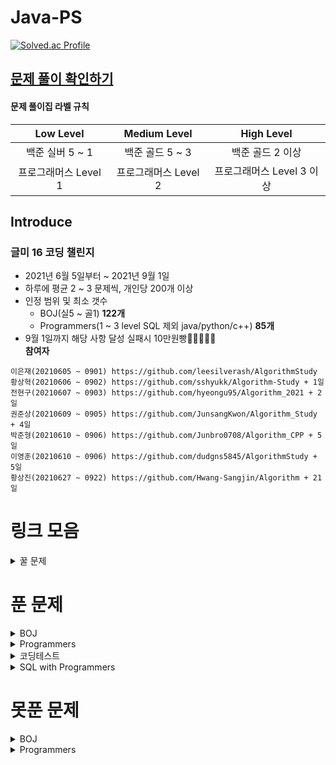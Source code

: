 # Java-PS

[![Solved.ac Profile](http://mazassumnida.wtf/api/v2/generate_badge?boj=dudqja8847)](https://solved.ac/dudqja8847/)

## [문제 풀이 확인하기](https://github.com/Sinlicon-Valley/Algorithm2021/issues)

#### 문제 풀이집 라벨 규칙

|   Low Level    |  Medium Level  |    High Level     |
|:--------------:|:--------------:|:-----------------:|
|  백준 실버 5 ~ 1   |  백준 골드 5 ~ 3   |    백준 골드 2 이상     |
| 프로그래머스 Level 1 | 프로그래머스 Level 2 | 프로그래머스 Level 3 이상 |

## Introduce

### 글미 16 코딩 챌린지

- 2021년 6월 5일부터 ~ 2021년 9월 1일
- 하루에 평균 2 ~ 3 문제씩, 개인당 200개 이상
- 인정 범위 및 최소 갯수
    - BOJ(실5 ~ 골1) **122개**
    - Programmers(1 ~ 3 level SQL 제외 java/python/c++) **85개**
- 9월 1일까지 해당 사항 달성 실패시 10만원빵🤲🤲🤲🤲🤲  
  **참여자**

```이영범(20210605 ~ 0901) https://github.com/Sinlicon-Valley/Algorithm2021  
이은재(20210605 ~ 0901) https://github.com/leesilverash/AlgorithmStudy  
황상혁(20210606 ~ 0902) https://github.com/sshyukk/Algorithm-Study + 1일  
전현구(20210607 ~ 0903) https://github.com/hyeongu95/Algorithm_2021 + 2일  
권준상(20210609 ~ 0905) https://github.com/JunsangKwon/Algorithm_Study + 4일  
박준형(20210610 ~ 0906) https://github.com/Junbro0708/Algorithm_CPP + 5일  
이영훈(20210610 ~ 0906) https://github.com/dudgns5845/AlgorithmStudy + 5일  
황상진(20210627 ~ 0922) https://github.com/Hwang-Sangjin/Algorithm + 21일  
```

# 링크 모음

<details>
    <summary>꿀 문제</summary>
    문제추천 https://github.com/tony9402/baekjoon/blob/main/picked.md
</details>

# 푼 문제

<details>
    <summary>BOJ</summary>

|    문제     |       제목        |                   유형                   | 비고  |
|:---------:|:---------------:|:--------------------------------------:|:---:|
| BOJ 1003  |     피보나치 함수     |                   DP                   |  ⁉  |
| BOJ 1010  |      다리 놓기      |                   DP                   ||
| BOJ 1026  |       보물        |                Sorting                 ||
| BOJ 1051  |     숫자 정사각형     |         Implement, Brute Force         ||
| BOJ 1094  |       막대기       |             Binary Search              ||
| BOJ 1158  |     요세푸스 문제     |                 Queue                  ||
| BOJ 1197  |    최소 스패닝 트리    |        MST, Kruskal, Union Find        ||
| BOJ 1292  |    쉽게 푸는 문제     |               Implement                ||
| BOJ 1300  |      K번째 수      |             Binary Search              ||
| BOJ 1302  |      베스트셀러      |             Hash Set & Map             ||
| BOJ 1389  | 케빈 베이컨의 6단계 법칙  |          Floyd Warshall, BFS           ||
| BOJ 1406  |       에디터       |                 Stack                  ||
| BOJ 1439  |       뒤집개       |                 Greedy                 ||
| BOJ 1461  |       도서관       |                 Greedy                 ||
| BOJ 1463  |       뒤집개       |                   DP                   | 💦  |
| BOJ 1475  |       방번호       |               Implement                ||
| BOJ 1504  |    특정한 최단 경로    |            Graph, Dijkstra             ||
| BOJ 1520  |      내리막길       |             Graph, DP, DFS             ||
| BOJ 1620  | 나는야 포켓몬 마스터 이다솜 |                HashMap                 ||
| BOJ 1655  |    가운데를 말해요     |             Priority Queue             ||
| BOJ 1697  |      숨바꼭질       |                  BFS                   ||
| BOJ 1715  |     카드 정렬하기     |         Greedy, Priority Queue         ||
| BOJ 1744  |      수 묶기       |                 Greedy                 ||
| BOJ 1753  |      최단경로       |        Dijkstra, Priority Queue        ||
| BOJ 1759  |     암호 만들기      |       Combination, Backtracking        ||
| BOJ 1874  |      스택 수열      |                 Stack                  ||
| BOJ 1990  |     소수인팰린드롬     |          Math, Number Theory           ||
| BOJ 1904  |      01타일       |                   DP                   ||
| BOJ 1916  |    최소비용 구하기     |        Dijkstra, Priority Queue        ||
| BOJ 1920  |      수 찾기       |             Binary Search              ||
| BOJ 1926  |       그림        |                  BFS                   ||
| BOJ 1927  |      최소 힙       |             Priority Queue             ||
| BOJ 1931  |     회의실 배정      |                 Greedy                 ||
| BOJ 1946  |      신입사원       |                 Greedy                 ||
| BOJ 1966  |    프린터 Queue    |         Queue, Priority Queue          ||
| BOJ 1976  |      여행가자       |               Graph, BFS               ||
| BOJ 1987  |       알파벳       |                  DFS                   ||
| BOJ 1991  |      트리 순회      |                  Tree                  ||
| BOJ 2075  |     N번째 큰 수     |             Priority Queue             ||
| BOJ 2109  |      순회강연       |                 Greedy                 ||
| BOJ 2164  |      카드 2       |                 Queue                  ||
| BOJ 2174  |    로봇 시뮬레이션     |               Simulation               ||
| BOJ 2212  |       센서        |                 Greedy                 ||
| BOJ 2407  |       조합        |            Combination, DP             ||
| BOJ 2457  |     공주님의 정원     |                 Greedy                 | 💦  |
| BOJ 2493  |        탑        |                 Stack                  ||
| BOJ 2563  |       색종이       |               Implement                ||
| BOJ 2564  |       경비원       |               Implement                ||
| BOJ 2573  |       빙산        |         Graph, BFS, Implement          ||
| BOJ 2577  |     숫자의 개수      |                 String                 ||
| BOJ 2578  |       빙고        |               Implement                ||
| BOJ 2583  |     영역 구하기      |                  BFS                   ||
| BOJ 2609  |  최대공약수와 최소공배수   |          Math, Number Theory           ||
| BOJ 2644  |      촌수계산       |                  BFS                   ||
| BOJ 2696  |     중앙값 구하기     |             Priority Queue             ||
| BOJ 2776  |       암기왕       |             Hash Set & Map             ||
| BOJ 2799  |      블라인드       |               Implement                ||
| BOJ 2839  |      설탕배달       |                   DP                   ||
| BOJ 2847  |   게임을 만든 동준이    |                 Greedy                 ||
| BOJ 2947  |      나무조각       |               Simulation               ||
| BOJ 2960  |   에라토스테네스의 체    |               Implement                ||
| BOJ 3055  |       탈출        |                  BFS                   ||
| BOJ 3107  |      IPv6       |           Implement, String            ||
| BOJ 3190  |        뱀        |               Implement                ||
| BOJ 3197  |     백조의 호수      |               Graph, BFS               ||
| BOJ 3425  |       고스택       |            Implement, Stack            ||
| BOJ 4179  |       불!        |                  BFS                   ||
| BOJ 4358  |       생태학       |             Hash Set & Map             ||
| BOJ 4796  |       캠핑        |                 Greedy                 ||
| BOJ 4963  |      섬의 개수      |                  BFS                   ||
| BOJ 5397  |       키로거       |                 Stack                  ||
| BOJ 5430  |       AC        |               Implement                ||
| BOJ 5567  |       결혼식       |      Implement, Graph Search, BFS      ||
| BOJ 5972  |      택배 배송      | Graph Search, Dijkstra, Priority Queue ||
| BOJ 6593  |      상범 빌딩      |               Graph, BFS               ||
| BOJ 6603  |       로또        |       Combination, Backtracking        ||
| BOJ 7576  |       토마토       |                  BFS                   ||
| BOJ 7562  |     나이트의 이동     |                  BFS                   ||
| BOJ 7785  |    회사에 있는 사람    |                HashSet                 ||
| BOJ 8979  |       올림픽       |               Implement                ||
| BOJ 9184  |    신나는 함수 실행    |                   DP                   ||
| BOJ 9461  |     파도반 수열      |                   DP                   ||
| BOJ 9625  |      BABBA      |                   DP                   ||
| BOJ 9663  |     N-Queen     |              Backtracking              | 💦  |
| BOJ 9935  |     문자열 폭발      |             String, Stack              ||
| BOJ 10026 |      적록색약       |                  BFS                   ||
| BOJ 10157 |      자리배정       |               Implement                ||
| BOJ 10807 |      개수 세기      |               Implement                ||
| BOJ 10814 |   나이순 Sorting   |                Sorting                 ||
| BOJ 10816 |     숫자 카드2      |                HashMap                 ||
| BOJ 10828 |      Stack      |                 Stack                  ||
| BOJ 10845 |      Queue      |                 Queue                  ||
| BOJ 10972 |      다음 순열      |              Permutation               ||
| BOJ 10973 |      이전 순열      |              Permutation               ||
| BOJ 11000 |     강의실 배정      |         Priority Queue, Greedy         ||
| BOJ 11047 |      동전 0       |                 Greedy                 ||
| BOJ 11170 |      0의 개수      |              Brute Force               ||
| BOJ 11279 |      최대 힙       |             Priority Queue             ||
| BOJ 11286 |      절댓값 힙      |             Priority Queue             ||
| BOJ 11399 |       ATM       |                 Greedy                 ||
| BOJ 11403 |      경로 찾기      |             Floyd Warshall             ||
| BOJ 11404 |      플로이드       |             Floyd Warshall             ||
| BOJ 11501 |       주식        |                 Greedy                 ||
| BOJ 11559 |    PuyoPuyo     |   Implement, Simulation, BFS, Graph    ||
| BOJ 11650 |     좌표 정렬하기     |                Sorting                 ||
| BOJ 11651 |    좌표 정렬하기2     |                Sorting                 ||
| BOJ 11724 |    연결 요소의 개수    |                  BFS                   ||
| BOJ 11866 |    요세푸스 문제 0    |                 Queue                  ||
| BOJ 12757 |    전설의 JBNU     |     Binary Search, Hash Set & Map      ||
| BOJ 13164 |     행복 유치원      |                 Greedy                 ||
| BOJ 13305 |       주유소       |                 Greedy                 | 💦  |
| BOJ 13335 |       트럭        |         Implement, Simulation          ||
| BOJ 13414 |      수강신청       |             Hash Set & Map             ||
| BOJ 13904 |       과제        |                 Greedy                 ||
| BOJ 14235 |    크리스마스 선물     |             Priority Queue             ||
| BOJ 14500 |      테트로미노      |         Brute Force, Implement         ||
| BOJ 14503 |     로봇 청소기      |         Implement, Simulation          ||
| BOJ 14719 |       빗물        |         Implement, Simulation          ||
| BOJ 14923 |      미로탈출       |               BFS, Graph               ||
| BOJ 14940 |     쉬운 최단거리     |               Graph, BFS               ||
| BOJ 15649 |     N과 M(1)     |              Backtracking              ||
| BOJ 15650 |     N과 M(2)     |              Backtracking              ||
| BOJ 15651 |     N과 M(3)     |              Backtracking              ||
| BOJ 15652 |     N과 M(4)     |              Backtracking              ||
| BOJ 15654 |     N과 M(5)     |              Backtracking              ||
| BOJ 15655 |     N과 M(6)     |              Backtracking              ||
| BOJ 15656 |     N과 M(7)     |              Backtracking              ||
| BOJ 15657 |     N과 M(8)     |              Backtracking              ||
| BOJ 15663 |     N과 M(9)     |              Backtracking              ||
| BOJ 15664 |    N과 M(10)     |              Backtracking              ||
| BOJ 15665 |    N과 M(11)     |              Backtracking              ||
| BOJ 15666 |    N과 M(12)     |              Backtracking              ||
| BOJ 15686 |      치킨 배달      |               Implement                | 👍  |
| BOJ 15903 |    카드 합체 놀이     |         Greedy, Priority Queue         ||
| BOJ 11652 |       카드        |              Brute Force               ||
| BOJ 16953 |     A -> B      |           Greedy, Graph, BFS           ||
| BOJ 17129 |  윌리암슨수액빨이딱따구리   |               Graph, BFS               ||
| BOJ 17219 |     비밀번호 찾기     |                HashMap                 ||
| BOJ 17298 |       오큰수       |                 Stack                  | 💦  |
| BOJ 17478 |   재귀함수가 뭔가요?    |          Recursion, Implement          ||
| BOJ 18352 |  특정 거리의 도시 찾기   |             Dijkstra, BFS              ||
| BOJ 18405 |     경쟁적 점염      |         Implement, BFS, Graph          ||
| BOJ 19640 |     화장실의 규칙     | Implement, Simulation, Priority Queue  ||

</details>

<details>
    <summary>Programmers</summary>

|     문제      |        제목         |           유형           |                비고                 |
|:-----------:|:-----------------:|:----------------------:|:---------------------------------:|
| Programmers |       기능 개발       |      Stack, Queue      ||
| Programmers |    다리를 지나는 트럭     |         Queue          ||
| Programmers |        프린터        |         Queue          ||
| Programmers |       주식가격        |      Stack, Queue      ||
| Programmers |       K번째 수       |        Sorting         ||
| Programmers |        포켓몬        |        HashSet         ||
| Programmers |    크레인 인형뽑기 게임    |    Stack, Implement    |        2019 카카오 개발자 겨울 인턴십        |
| Programmers |     신규 아이디 추천     |   String, Implement    |   2021 KAKAO BLIND RECRUITMENT    |
| Programmers |    완주하지 못한 선수     |        HashMap         ||
| Programmers |    가운데 글자 가져오기    |         String         ||
| Programmers |      키패드 누르기      |       Implement        |           2020 카카오 인턴십            |
| Programmers |       모의고사        | Brute Force, Implement ||
| Programmers | 로또의 최고 순위와 최저 순위  |       Implement        | 2021 Dev-Matching: 웹 백엔드 개발자(상반기) |
| Programmers |        내적         |       Implement        |           월간 코드 챌린지 시즌1           |
| Programmers |        실패율        |   Implement, Sorting   |   2019 KAKAO BLIND RECRUITMENT    |
| Programmers |       2016        |       Implement        ||
| Programmers |    두 개 뽑아서 더하기    |        HashSet         |           월간 코드 챌린지 시즌1           |
| Programmers |       비밀지도        |       Implement        |   2018 KAKAO BLIND RECRUITMENT    |
| Programmers |      진법 뒤집기       |       Implement        |          월간 코드 챌린지 시즌 1           |
| Programmers |      음양 더하기       |       Implement        |          월간 코드 챌린지 시즌 2           |
| Programmers |        예산         |         Greedy         |    Summer/Winter Coding(~2018)    |
| Programmers |        체육복        |         Greedy         ||
| Programmers |    약수의 개수와 덧셈     |       Implement        |          월간 코드 챌린지 시즌 2           |
| Programmers |     같은 숫자는 싫어     |       Implement        ||
| Programmers |       하샤드 수       |       Implement        ||
| Programmers |  나누어 떨어지는 숮자 배열   |       Implement        ||
| Programmers |    두 정수 사이의 합     |       Implement        ||
| Programmers |       오픈채팅방       |   HashMap, Implement   |   2019 KAKAO BLIND RECRUITMENT    |
| Programmers |       다트게임        |   String, Implement    |   2018 KAKAO BLIND RECRUITMENT    |
| Programmers |    서울에서 김서방 찾기    |       Implement        ||
| Programmers | String 내 p와 y의 개수 |       Implement        ||
| Programmers |   수박수박수박수박수박수?    |       Implement        ||
| Programmers |   문자열을 정수로 바꾸기    |       Implement        ||
| Programmers |    이상한 문자 만들기     |       Implement        ||
| Programmers |     직사각형 별찍기      |       Implement        ||
| Programmers |      콜라츠 추측       |       Implement        ||
| Programmers | x만큼 간격이 있는 n개의 숫자 |       Implement        ||
| Programmers |      짝수와 홀수       |       Implement        ||
| Programmers |      행렬의 덧셈       |       Implement        ||
| Programmers |      평균 구하기       |       Implement        ||
| Programmers |     정수 제곱근 판별     |       Implement        ||
| Programmers |       더 맵게        |     Priority Queue     ||
| Programmers |     게임 맵 최단거리     |          BFS           |          찾아라 프로그래밍 마에스터           |
| Programmers |        프린터        |    Queue, Implement    ||
| Programmers |    카카오프렌즈 컬러링북    |          BFS           |           2017 카카오코드 예선           |
| Programmers |      프렌즈4블록       | Implement, Brute Force |   2018 KAKAO BLIND RECRUITMENT    |
| Programmers |      올바른 괄호       |         Stack          ||
| Programmers |       땅따먹기        |           DP           ||
| Programmers |       타겟 넘버       |          DFS           ||
| Programmers |        카펫         | Brute Force, Implement ||
| Programmers |      가장 큰 수       |   Greedy, Implement    |
| Programmers |      전화번호 목록      |          Hash          ||
| Programmers |       네트워크        |       BFS, Graph       ||
| Programmers |     짝지어 제거하기      |         Stack          |             2017 팁스타운             |
| Programmers |      메뉴 리뉴얼       |  HashMap, Combination  |   2021 KAKAO BLIND RECRUITMENT    |
| Programmers |    124 나라의 숫자     |       Implement        ||
| Programmers | JadenCase 문자열 만들기 |       Implement        ||
| Programmers |      큰 수 만들기      |       Implement        ||
| Programmers |        배달         |     Dijkstra, BFS      |    Summer/Winter Coding(~2018)    |
| Programmers |      파일명 정렬       |   String, Implement    |   2018 KAKAO BLIND RECRUITMENT    |
| Programmers |   2개 이하로 다른 비트    |   String, Implement    |           월간 코드 챌린지 시즌2           |
| Programmers |    부족한 금액 계산하기    |       Implement        |            위클리 챌린지 1주차            |
| Programmers |      최솟값 만들기      |       Implement        ||
| Programmers |  정수 내림차순으로 배치하기   |       Implement        ||
| Programmers |     최댓값과 최솟값      |       Implement        ||
| Programmers |     N개의 최소공배수     |  Math, Number Theory   ||
| Programmers |   최대공약수와 최소공배수    |  Math, Number Theory   ||
| Programmers |       약수의 합       |  Math, Number Theory   ||
| Programmers |       소수 찾기       |  Math, Number Theory   ||
| Programmers |  문자열 내 마음대로 정렬하기  |       Implement        ||
| Programmers |    숫자 문자열과 영단어    |   Implement, String    ||
| Programmers |  문자열 내림차순으로 배치하기  |   Implement, String    ||
| Programmers |       시저암호        |       Implement        ||
| Programmers |       상호평가        |       Implement        |            위클리 챌린지 2주차            |
| Programmers |     직업군 추천하기      |       Implement        |            위클리 챌린지 4주차            |
| Programmers |      영어 끝말잇기      |     Hash Set & Map     |    Summer/Winter Coding(~2018)    |
| Programmers |       광고 삽입       |       Simulation       |   2021 KAKAO BLIND RECRUITMENT    |
| Programmers |       방문 길이       |       Simulation       |    Summer/Winter Coding(~2018)    |
| Programmers |      문자열 압축       |   String, Implement    |   2020 KAKAO BLIND RECRUITMENT    |
| Programmers |       입실 퇴실       |       Simulation       |            위클리 챌린지 7주차            |
| Programmers |       순위 검색       |      Bit Masking       |   2021 KAKAO BLIND RECRUITMENT    |
| Programmers |      최소 직사각형      |       Implement        |            위클리 챌린지 8주차            |
| Programmers |      복서 정렬하기      |       Implement        |            위클리 챌린지 6주차            |
| Programmers |       모음사전        |           DP           |            위클리 챌린지 8주차            |
| Programmers |        피로도        |          DFS           |           위클리 챌린지 12주차            |
| Programmers |     없는 숫자 더하기     |       Implement        |           월간 코드 챌린지 시즌3           |
| Programmers |      다음 큰 숫자      |       Implement        ||
| Programmers |     디스크 컨트롤러      |   Greedy, Simulation   ||

</details>

<details>
    <summary>코딩테스트</summary>

| 문제  |       제목       |     유형      | 비고  |
|:---:|:--------------:|:-----------:|:---:|
| N** | Merge & Branch |  Implement  ||
| N** |      공격준비      |   Greedy    ||
| N** |       갈등       | Permutation ||

</details>

<details>
    <summary>SQL with Programmers</summary>

|     문제      |     제목      |          유형           | 비고  |
|:-----------:|:-----------:|:---------------------:|:---:|
| Programmers | 모든 레코드 조회하기 |        SELECT         ||
| Programmers |   역순 정렬하기   | SELECT, ORDER BY DESC ||

</details>

# 못푼 문제

<details>
    <summary>BOJ</summary>

|    문제     |  제목  |     유형      | 비고  |
|:---------:|:----:|:-----------:|:---:|
| BOJ 1359  |  복권  | Bit Masking ||
| BOJ 2468  | 안전영역 |     BFS     ||
| BOJ 15683 |  감시  | Simulation  ||

</details>
<details>
    <summary>Programmers</summary>

<!-- summary 아래 한칸 공백 두고 내용 삽입 -->

</details>



